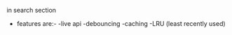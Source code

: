  in search section

- features are:-
  -live api
  -debouncing
  -caching
  -LRU (least recently used)
